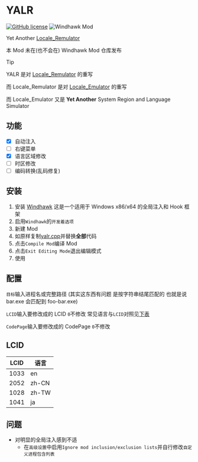 # YALR

[![GitHub license](https://img.shields.io/github/license/duzhaokun123/YALR?style=flat-square)](https://github.com/duzhaokun123/YALR/blob/main/LICENSE)
![Windhawk Mod](https://img.shields.io/badge/Windhawk-Mod-1e1e1e?style=flat-square)


Yet Another [Locale_Remulator](https://github.com/InWILL/Locale_Remulator)

本 Mod 未在(也不会在) Windhawk Mod 仓库发布

> [!TIP]
> 
> YALR 是对 [Locale_Remulator](https://github.com/InWILL/Locale_Remulator) 的重写
> 
> 而 Locale_Remulator 是对 [Locale_Emulator](https://github.com/xupefei/Locale-Emulator) 的重写
> 
> 而 Locale_Emulator 又是 **Yet Another** System Region and Language Simulator



## 功能

- [x] 自动注入
- [ ] 右键菜单
- [x] 语言区域修改
- [ ] 时区修改
- [ ] 编码转换(乱码修复)

## 安装

1. 安装 [Windhawk](https://windhawk.net/) 这是一个适用于 Windows x86/x64 的全局注入和 Hook 框架
2. 启用`Windhawk`的`开发着选项`
3. 新建 Mod
4. 如原样复制[yalr.cpp](yalr.cpp)并替换**全部**代码
5. 点击`Compile Mod`编译 Mod
6. 点击`Exit Editing Mode`退出编辑模式
7. 使用

## 配置

`目标`输入进程名或完整路径 (其实这东西有问题 是按字符串结尾匹配的 也就是说 bar.exe 会匹配到 foo-bar.exe)

`LCID`输入要修改成的 LCID `0`不修改 常见语言与`LCID`对照见[下表](#LCID)

`CodePage`输入要修改成的 CodePage `0`不修改

## LCID

| LCID | 语言 |
| --- | --- |
| 1033 | en |
| 2052 | zh-CN |
| 1028 | zh-TW |
| 1041 | ja |

## 问题

- 对明显的全局注入感到不适
  - 在`高级设置`中启用`Ignore mod inclusion/exclusion lists`并自行修改`自定义进程包含列表`